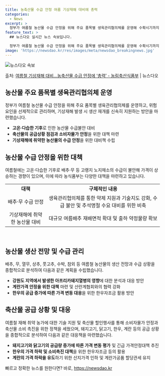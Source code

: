 ```yaml
---
title: 농축산물 수급 안정 여름 기상재해 대비에 총력
categories:
  - News
excerpt: >
  정부가 여름철 농산물 수급 안정을 위해 주요 품목별 생육관리협의체를 운영해 수확시기까지 시기별 위험요인을 선…
feature_text: >
  ## 뉴스다오 실시간 뉴스 속보입니다.

  정부가 여름철 농산물 수급 안정을 위해 주요 품목별 생육관리협의체를 운영해 수확시기까지 시기별 위험요인을 선…
image: 'https://newsdao.kr/res/images/meta/newsdao_breakingnews.jpg'
---
```


![뉴스다오 속보](https://newsdao.kr/res/images/meta/newsdao_breakingnews.jpg)

<p>출처: <a href="https://newsdao.kr/3914" rel="dofollow">여름철 기상재해 대비…농축산물 수급 안정에 ‘총력’ - 농림축산식품부</a> | 뉴스다오</p>

<h2 data-ke-size="size26">농산물 주요 품목별 생육관리협의체 운영</h2>
<p data-ke-size="size16">정부가 여름철 농산물 수급 안정을 위해 주요 품목별 생육관리협의체를 운영하고, 위험요인을 선제적으로 관리하며, 기상재해 발생 시 생산 재개를 신속히 지원하는 방안을 마련했습니다.</p>
<ul>
    <li><b>고온·다습한 기후</b>로 인한 농산물 수급불안 대비</li>
    <li><b>축산물의 공급상황 점검과 소비자물가 안정</b>을 위한 대책 마련</li>
    <li><b>기상재해에 취약한 농산물의 수급 안정</b>을 위한 대비책 수립</li>
</ul>

<h2 data-ke-size="size26">농산물 수급 안정을 위한 대책</h2>
<p data-ke-size="size16">여름철에는 고온·다습한 기후로 배추·무 등 고랭지 노지채소의 수급이 불안해 가격이 상승하는 경향이 있으며, 이에 따라 농식품부는 다양한 대책을 마련하고 있습니다.</p>
<table>
    <tr>
        <td style="text-align: center; height: 17px;"><b>대책</b></td>
        <td style="text-align: center; height: 17px;"><b>구체적인 내용</b></td>
    </tr>
    <tr>
        <td style="text-align: center; height: 17px;">배추·무 수급 안정</td>
        <td style="text-align: center; height: 17px;">생육관리협의체를 통한 약제 지원과 기술지도 강화, 수급 불안 및 추석명절 수요 대비를 위한 비축</td>
    </tr>
    <tr>
        <td style="text-align: center; height: 17px;">기상재해에 취약한 농산물 대비</td>
        <td style="text-align: center; height: 17px;">대규모 여름배추 재배면적 확대 및 출하 약정물량 확보</td>
    </tr>
</table>
<p data-ke-size="size16">&nbsp;</p>

<h2 data-ke-size="size26">농산물 생산 전망 및 수급 관리</h2>
<p data-ke-size="size16">배추, 무, 열무, 상추, 풋고추, 수박, 참외 등 여름철 농산물의 생산 전망과 수급 상황을 종합적으로 분석하여 다음과 같은 계획을 수립했습니다.</p>
<ul>
    <li><b>강원도 지역에서 발생한 아프리카돼지열병의 영향</b>에 대한 분석과 대응 방안</li>
    <li><b>계란가격 안정을 위한 대책</b> 마련 및 산란계협회와의 협력 강화</li>
    <li><b>한우의 공급 증가에 따른 가격 변동 대응</b>을 위한 한우자조금 활용 방안</li>
</ul>

<h2 data-ke-size="size26">축산물 공급 상황 및 대응</h2>
<p data-ke-size="size16">여름철 재해 취약 농가에 대한 기술 지원 및 축산물 할인행사를 통해 소비자물가 안정과 축산물 소비 촉진을 위한 정책을 세웠으며, 돼지고기, 닭고기, 한우, 계란 등의 공급 상황을 종합적으로 분석하여 다음과 같은 대응책을 마련했습니다.</p>
<ul>
    <li><b>돼지고기와 닭고기의 공급량 증가에 따른 가격 변동 평가</b> 및 긴급 가격안정대책 추진</li>
    <li><b>한우의 가격 하락 및 소비촉진 대책</b>을 위한 한우자조금 등의 활용</li>
    <li><b>계란의 가격 하락을 유도</b>하기 위한 산지가격 인하 및 계란가공품 할당관세 유지</li>
</ul>

<p data-ke-size="size16"></p> 

빠르고 정확한 뉴스를 원한다면? 바로, <a href="https://newsdao.kr" rel="dofollow">https://newsdao.kr</a>


